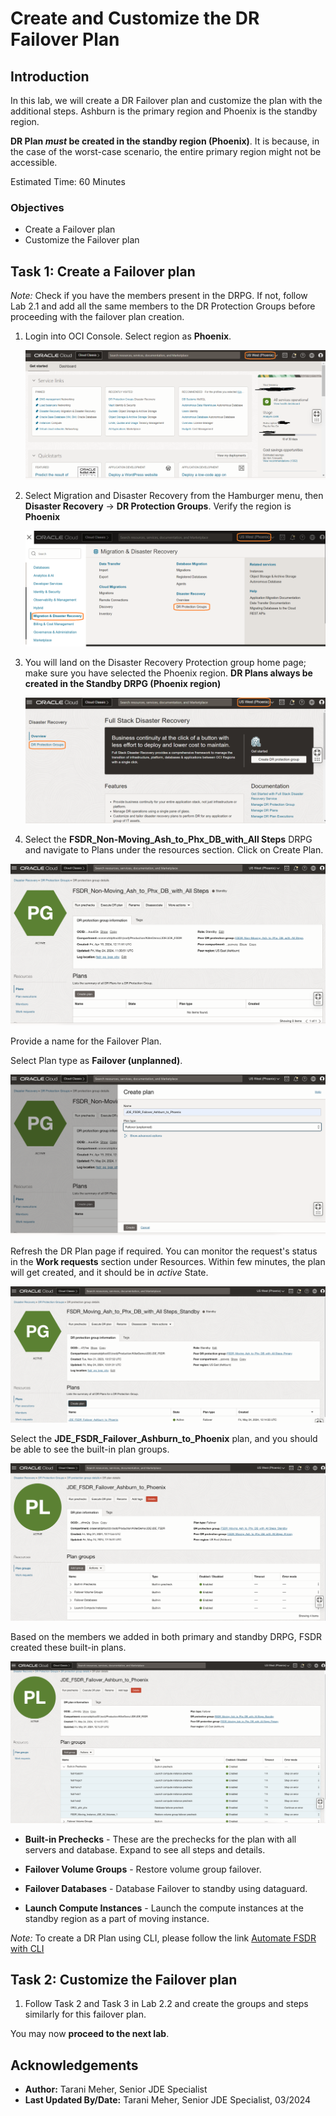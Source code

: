 # Create and Customize the DR Failover Plan

## Introduction

In this lab, we will create a DR Failover plan and customize the plan with the additional steps. Ashburn is the primary region and Phoenix is the standby region. 

**DR Plan *must* be created in the standby region (Phoenix)**. It is because, in the case of the worst-case scenario, the entire primary region might not be accessible.

Estimated Time: 60 Minutes

### Objectives

- Create a Failover plan
- Customize the Failover plan

## Task 1: Create a Failover plan

*Note:* Check if you have the members present in the DRPG. If not, follow Lab 2.1 and add all the same members to the DR Protection Groups before proceeding with the failover plan creation.

1. Login into OCI Console. Select region as **Phoenix**.

   ![phoenix region](./images/phoenix-region1.png)

2. Select Migration and Disaster Recovery from the Hamburger menu, then **Disaster Recovery** -> **DR Protection Groups**. Verify the region is **Phoenix**

    ![phoenix region drpg](./images/phoenix-drpgpage.png)

3. You will land on the Disaster Recovery Protection group home page; make sure you have selected the Phoenix region. **DR Plans always be created in the Standby DRPG (Phoenix region)**

    ![drpg home](./images/phoenix-drpg.png)

4. Select the **FSDR\_Non-Moving\_Ash\_to\_Phx\_DB\_with\_All Steps** DRPG and navigate to Plans under the resources section. Click on Create Plan.

  ![drpg dr plan](./images/phoenix-drplan.png)

  Provide a name for the Failover Plan.

  Select Plan type as **Failover (unplanned)**.

  ![drpg create plan](./images/phoenix-create-drplan.png)

  Refresh the DR Plan page if required. You can monitor the request's status in the **Work requests** section under Resources. Within few minutes, the plan will get created, and it should be in *active* State.

  ![drpg plan created](./images/phoenix-drplan-created.png)

  Select the **JDE\_FSDR\_Failover\_Ashburn\_to\_Phoenix** plan, and you should be able to see the built-in plan groups.

  ![drpg plan details](./images/phoenix-drplan-details.png)

  Based on the members we added in both primary and standby DRPG, FSDR created these built-in plans.
  
  ![phoenix-precheck-builtin](./images/phoenix-precheck-builtin.png)

  - **Built-in Prechecks** - These are the prechecks for the plan with all servers and database. Expand to see all steps and details.

  - **Failover Volume Groups** - Restore volume group failover.

  - **Failover Databases** - Database Failover to standby using dataguard.

  - **Launch Compute Instances** - Launch the compute instances at the standby region as a part of moving instance.

  *Note:* To create a DR Plan using CLI, please follow the link [Automate FSDR with CLI](https://docs.oracle.com/en/learn/full-stack-dr-oci-cli-command/#introduction)

## Task 2: Customize the Failover plan

  1. Follow Task 2 and Task 3 in Lab 2.2 and create the groups and steps similarly for this failover plan. 
      
You may now **proceed to the next lab**.

## Acknowledgements

- **Author:** Tarani Meher, Senior JDE Specialist
- **Last Updated By/Date:** Tarani Meher, Senior JDE Specialist, 03/2024